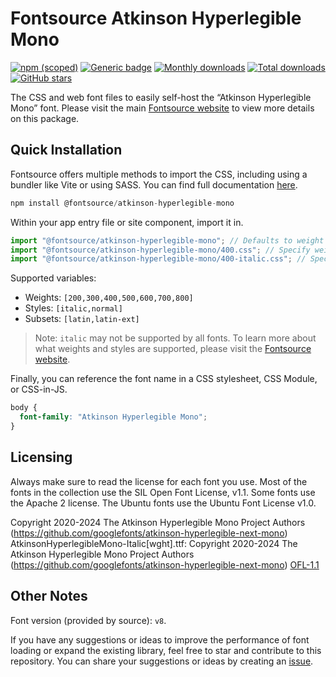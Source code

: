 # Fontsource Atkinson Hyperlegible Mono

[![npm (scoped)](https://img.shields.io/npm/v/@fontsource/atkinson-hyperlegible-mono?color=brightgreen)](https://www.npmjs.com/package/@fontsource/atkinson-hyperlegible-mono) [![Generic badge](https://img.shields.io/badge/fontsource-passing-brightgreen)](https://github.com/fontsource/fontsource) [![Monthly downloads](https://badgen.net/npm/dm/@fontsource/atkinson-hyperlegible-mono)](https://github.com/fontsource/fontsource) [![Total downloads](https://badgen.net/npm/dt/@fontsource/atkinson-hyperlegible-mono)](https://github.com/fontsource/fontsource) [![GitHub stars](https://img.shields.io/github/stars/fontsource/fontsource.svg?style=social&label=Star)](https://github.com/fontsource/fontsource/stargazers)

The CSS and web font files to easily self-host the “Atkinson Hyperlegible Mono” font. Please visit the main [Fontsource website](https://fontsource.org/fonts/atkinson-hyperlegible-mono) to view more details on this package.

## Quick Installation

Fontsource offers multiple methods to import the CSS, including using a bundler like Vite or using SASS. You can find full documentation [here](https://fontsource.org/docs/getting-started/introduction).

```javascript
npm install @fontsource/atkinson-hyperlegible-mono
```

Within your app entry file or site component, import it in.

```javascript
import "@fontsource/atkinson-hyperlegible-mono"; // Defaults to weight 400
import "@fontsource/atkinson-hyperlegible-mono/400.css"; // Specify weight
import "@fontsource/atkinson-hyperlegible-mono/400-italic.css"; // Specify weight and style
```

Supported variables:
- Weights: `[200,300,400,500,600,700,800]`
- Styles: `[italic,normal]`
- Subsets: `[latin,latin-ext]`

> Note: `italic` may not be supported by all fonts. To learn more about what weights and styles are supported, please visit the [Fontsource website](https://fontsource.org/fonts/atkinson-hyperlegible-mono).

Finally, you can reference the font name in a CSS stylesheet, CSS Module, or CSS-in-JS.

```css
body {
  font-family: "Atkinson Hyperlegible Mono";
}
```

## Licensing
Always make sure to read the license for each font you use. Most of the fonts in the collection use the SIL Open Font License, v1.1. Some fonts use the Apache 2 license. The Ubuntu fonts use the Ubuntu Font License v1.0.

Copyright 2020-2024 The Atkinson Hyperlegible Mono Project Authors (https://github.com/googlefonts/atkinson-hyperlegible-next-mono) AtkinsonHyperlegibleMono-Italic[wght].ttf: Copyright 2020-2024 The Atkinson Hyperlegible Mono Project Authors (https://github.com/googlefonts/atkinson-hyperlegible-next-mono)
[OFL-1.1](https://openfontlicense.org)

## Other Notes
Font version (provided by source): `v8`.

If you have any suggestions or ideas to improve the performance of font loading or expand the existing library, feel free to star and contribute to this repository. You can share your suggestions or ideas by creating an [issue](https://github.com/fontsource/fontsource/issues).